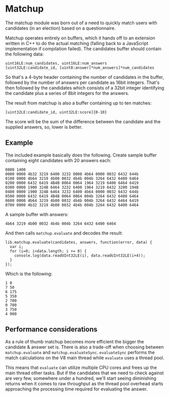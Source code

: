 # Matchup

The matchup module was born out of a need to quickly match users with candidates (in an election) based on a questionnaire.

Matchup operates entirely on buffers, which it hands off to an extension written in C++ to do the actual matching (falling back to a JavaScript implementation if compilation failed). The candidates buffer should contain the following data:

    uint16LE:num_candidates, uint16LE:num_answers
    [uint32LE:candidate_id, [uint8:answer]*num_answers]*num_candidates

So that's a 4-byte header containing the number of candidates in the buffer, followed by the number of answers per candidate as 16bit integers. That's then followed by the candidates which consists of a 32bit integer identifying the candidate plus a series of 8bit integers for the answers.

The result from matchup is also a buffer containing up to ten matches:

    [uint32LE:candidate_id, uint32LE:score]{0-10}

The score will be the sum of the difference between the candidate and the supplied answers, so, lower is better.

## Example

The included example basically does the following. Create sample buffer containing eight candidates with 20 answers each:

    0800 1400
    0000 0000 4b32 3219 6400 3232 0000 4b64 0000 0032 6432 644b
    0100 0000 4b64 3219 4b00 0032 4b4b 004b 3264 6432 6400 6464
    0200 0000 6432 6419 4B4B 0064 0064 1964 3219 6400 6464 6419
    0300 0000 1900 324B 6464 3232 6400 1964 3219 6432 3200 194B
    0400 0000 1900 324B 6464 3232 6400 4b64 0000 0032 6432 644b
    0500 0000 6432 6419 4B4B 0064 0064 004b 3264 6432 6400 6464
    0600 0000 4b64 3219 4b00 0032 4b4b 004b 3264 6432 6464 6419
    0700 0000 4b32 3219 4b00 0032 4b4b 004b 3264 6432 6400 6464

A sample buffer with answers:

    4b64 3219 4b00 0032 4b4b 004b 3264 6432 6400 6464

And then calls `matchup.evaluate` and decodes the result:

    lib.matchup.evaluate(candidates, answers, function(error, data) {
      var i;
      for (i=0; i<data.length; i += 8) {
        console.log(data.readUInt32LE(i), data.readUInt32LE(i+4));
      }
    });

Which is the following:

    1 0
    7 50
    6 175
    5 350
    2 700
    0 700
    3 750
    4 900

## Performance considerations

As a rule of thumb matchup becomes more efficient the bigger the candidate & answer set is. There is also a trade-off when choosing between `matchup.evaluate` and `matchup.evaluateSync`. `evaluateSync` performs the match calculations on the V8 main thread while `evaluate` uses a thread pool.

This means that `evaluate` can utilize multiple CPU cores and frees up the main thread other tasks. But if the candidates that we need to check against are very few, somewhere under a hundred, we'll start seeing diminishing returns when it comes to raw throughput as the thread pool overhead starts approaching the processing time required for evaluating the answer. 
